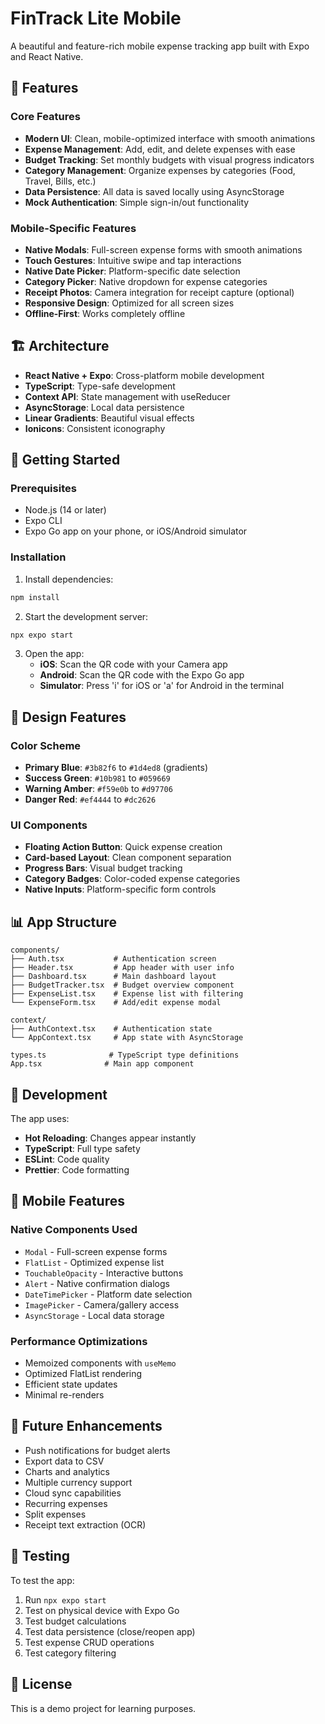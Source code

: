 # FinTrack Lite Mobile

A beautiful and feature-rich mobile expense tracking app built with Expo and React Native.

## 🚀 Features

### Core Features
- **Modern UI**: Clean, mobile-optimized interface with smooth animations
- **Expense Management**: Add, edit, and delete expenses with ease
- **Budget Tracking**: Set monthly budgets with visual progress indicators
- **Category Management**: Organize expenses by categories (Food, Travel, Bills, etc.)
- **Data Persistence**: All data is saved locally using AsyncStorage
- **Mock Authentication**: Simple sign-in/out functionality

### Mobile-Specific Features
- **Native Modals**: Full-screen expense forms with smooth animations
- **Touch Gestures**: Intuitive swipe and tap interactions
- **Native Date Picker**: Platform-specific date selection
- **Category Picker**: Native dropdown for expense categories
- **Receipt Photos**: Camera integration for receipt capture (optional)
- **Responsive Design**: Optimized for all screen sizes
- **Offline-First**: Works completely offline

## 🏗 Architecture

- **React Native + Expo**: Cross-platform mobile development
- **TypeScript**: Type-safe development
- **Context API**: State management with useReducer
- **AsyncStorage**: Local data persistence
- **Linear Gradients**: Beautiful visual effects
- **Ionicons**: Consistent iconography

## 📱 Getting Started

### Prerequisites
- Node.js (14 or later)
- Expo CLI
- Expo Go app on your phone, or iOS/Android simulator

### Installation

1. Install dependencies:
```bash
npm install
```

2. Start the development server:
```bash
npx expo start
```

3. Open the app:
   - **iOS**: Scan the QR code with your Camera app
   - **Android**: Scan the QR code with the Expo Go app
   - **Simulator**: Press 'i' for iOS or 'a' for Android in the terminal

## 🎨 Design Features

### Color Scheme
- **Primary Blue**: `#3b82f6` to `#1d4ed8` (gradients)
- **Success Green**: `#10b981` to `#059669`
- **Warning Amber**: `#f59e0b` to `#d97706`
- **Danger Red**: `#ef4444` to `#dc2626`

### UI Components
- **Floating Action Button**: Quick expense creation
- **Card-based Layout**: Clean component separation
- **Progress Bars**: Visual budget tracking
- **Category Badges**: Color-coded expense categories
- **Native Inputs**: Platform-specific form controls

## 📊 App Structure

```
components/
├── Auth.tsx           # Authentication screen
├── Header.tsx         # App header with user info
├── Dashboard.tsx      # Main dashboard layout
├── BudgetTracker.tsx  # Budget overview component
├── ExpenseList.tsx    # Expense list with filtering
└── ExpenseForm.tsx    # Add/edit expense modal

context/
├── AuthContext.tsx    # Authentication state
└── AppContext.tsx     # App state with AsyncStorage

types.ts              # TypeScript type definitions
App.tsx              # Main app component
```

## 🔧 Development

The app uses:
- **Hot Reloading**: Changes appear instantly
- **TypeScript**: Full type safety
- **ESLint**: Code quality
- **Prettier**: Code formatting

## 📱 Mobile Features

### Native Components Used
- `Modal` - Full-screen expense forms
- `FlatList` - Optimized expense list
- `TouchableOpacity` - Interactive buttons
- `Alert` - Native confirmation dialogs
- `DateTimePicker` - Platform date selection
- `ImagePicker` - Camera/gallery access
- `AsyncStorage` - Local data storage

### Performance Optimizations
- Memoized components with `useMemo`
- Optimized FlatList rendering
- Efficient state updates
- Minimal re-renders

## 🎯 Future Enhancements

- Push notifications for budget alerts
- Export data to CSV
- Charts and analytics
- Multiple currency support
- Cloud sync capabilities
- Recurring expenses
- Split expenses
- Receipt text extraction (OCR)

## 🧪 Testing

To test the app:
1. Run `npx expo start`
2. Test on physical device with Expo Go
3. Test budget calculations
4. Test data persistence (close/reopen app)
5. Test expense CRUD operations
6. Test category filtering

## 📄 License

This is a demo project for learning purposes.